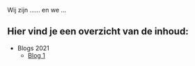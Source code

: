 Wij zijn ...... en we ...

## Hier vind je een overzicht van de inhoud:

* Blogs 2021
  * [Blog 1](./BlogTemplate.md)
